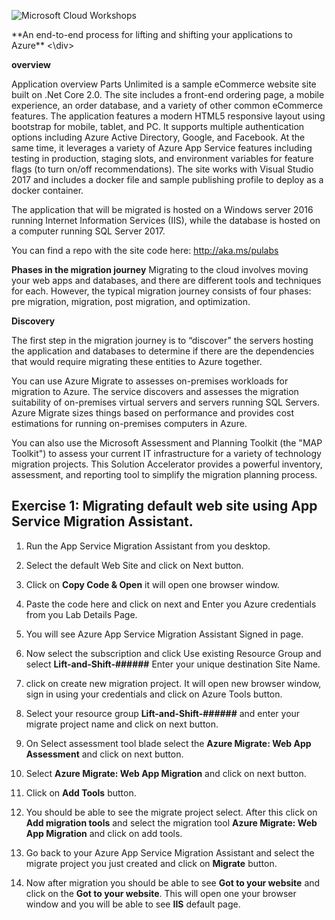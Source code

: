 ![Microsoft Cloud Workshops](https://github.com/Microsoft/MCW-Template-Cloud-Workshop/raw/master/Media/ms-cloud-workshop.png 'Microsoft Cloud Workshops')

<div class="MCWHeader1">
**An end-to-end process for lifting and shifting your applications to Azure**
<\div>


**overview**

Application overview
Parts Unlimited is a sample eCommerce website site built on .Net Core 2.0. The site includes a front-end ordering page, a mobile experience, an order database, and a variety of other common eCommerce features. The application features a modern HTML5 responsive layout using bootstrap for mobile, tablet, and PC. It supports multiple authentication options including Azure Active Directory, Google, and Facebook. At the same time, it leverages a variety of Azure App Service features including testing in production, staging slots, and environment variables for feature flags (to turn on/off recommendations). The site works with Visual Studio 2017 and includes a docker file and sample publishing profile to deploy as a docker container.

 

The application that will be migrated is hosted on a Windows server 2016 running Internet Information Services (IIS), while the database is hosted on a computer running SQL Server 2017.

 

You can find a repo with the site code here: http://aka.ms/pulabs


**Phases in the migration journey**
Migrating to the cloud involves moving your web apps and databases, and there are different tools and techniques for each. However, the typical migration journey consists of four phases: pre migration, migration, post migration, and optimization.

**Discovery**
 
The first step in the migration journey is to “discover” the servers hosting the application and databases to determine if there are the dependencies that would require migrating these entities to Azure together.

 

You can use Azure Migrate to assesses on-premises workloads for migration to Azure. The service discovers and assesses the migration suitability of on-premises virtual servers and servers running SQL Servers. Azure Migrate sizes things based on performance and provides cost estimations for running on-premises computers in Azure.

 

You can also use the Microsoft Assessment and Planning Toolkit (the "MAP Toolkit") to assess your current IT infrastructure for a variety of technology migration projects. This Solution Accelerator provides a powerful inventory, assessment, and reporting tool to simplify the migration planning process.

## Exercise 1: Migrating default web site using App Service Migration Assistant.

1. Run the App Service Migration Assistant from you desktop.

2. Select the default Web Site and click on Next button.

3. Click on **Copy Code & Open** it will open one browser window.

4. Paste the code here and click on next and Enter you Azure credentials from you Lab Details Page.

5. You will see Azure App Service Migration Assistant Signed in page.

6. Now select the subscription and click Use existing Resource Group and select **Lift-and-Shift-######** Enter your unique destination    Site Name.
  
  
7. click on create new migration project. It will open new browser window, sign in using your credentials and click on Azure Tools          button.

8. Select your resource group **Lift-and-Shift-######** and enter your migrate project name and click on next button.

9. On Select assessment tool blade select the **Azure Migrate: Web App Assessment** and click on next button.

10. Select **Azure Migrate: Web App Migration** and click on next button.

11. Click on **Add Tools** button.

12. You should be able to see the migrate project select. After this click on **Add migration tools** and select the migration tool         **Azure Migrate: Web App Migration** and click on add tools.

13. Go back to your Azure App Service Migration Assistant and select the migrate project you just created and click on **Migrate**           button.

14. Now after migration you should be able to see **Got to your website** and click on the **Got to your website**. This will open one       your browser window and you will be able to see **IIS** default page.
